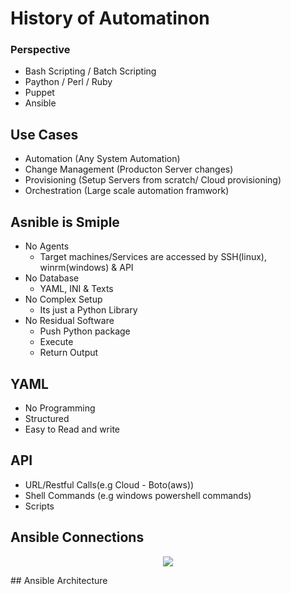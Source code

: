 # History of Automatinon
### Perspective
- Bash Scripting / Batch Scripting
- Paython / Perl / Ruby
- Puppet
- Ansible

## Use Cases
- Automation (Any System Automation)
- Change Management (Producton Server changes)
- Provisioning (Setup Servers from scratch/ Cloud provisioning)
- Orchestration (Large scale automation framwork)
  
## Asnible is Smiple
- No Agents
  - Target machines/Services are accessed by SSH(linux), winrm(windows) & API
- No Database
  - YAML, INI & Texts
- No Complex Setup
  - Its just a Python Library
- No Residual Software
  - Push Python package
  - Execute
  - Return Output
## YAML
  - No Programming
  - Structured
  - Easy to Read and write
## API
  - URL/Restful Calls(e.g Cloud - Boto(aws))
  - Shell Commands (e.g windows powershell commands)
  - Scripts
## Ansible Connections
<p align="center">
  <img src="https://github.com/k-mughal/Ansible/assets/18217530/8ac061a5-9f19-409b-84ea-aa7254fefc43">
</p>
## Ansible Architecture
